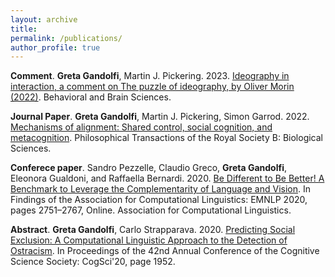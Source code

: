 ```yaml
---
layout: archive
title: 
permalink: /publications/
author_profile: true
---
```


**Comment**. **Greta Gandolfi**, Martin J. Pickering. 2023. [Ideography in interaction, a comment on The puzzle of ideography, by Oliver Morin (2022)](https://doi.org/10.1017/S0140525X22002801). Behavioral and Brain Sciences.

**Journal Paper**. **Greta Gandolfi**, Martin J. Pickering, Simon Garrod. 2022. [Mechanisms of alignment: Shared control, social cognition, and metacognition](https://doi.org/10.1098/rstb.2021.0362). Philosophical Transactions of the Royal Society B: Biological Sciences.

**Conferece paper**. Sandro Pezzelle, Claudio Greco, **Greta Gandolfi**, Eleonora Gualdoni, and Raffaella Bernardi. 2020. [Be Different to Be Better! A Benchmark to Leverage the Complementarity of Language and Vision](https://aclanthology.org/2020.findings-emnlp.248). In Findings of the Association for Computational Linguistics: EMNLP 2020, pages 2751–2767, Online. Association for Computational Linguistics.

**Abstract**. **Greta Gandolfi**, Carlo Strapparava. 2020. [Predicting Social Exclusion: A Computational Linguistic Approach to the Detection of Ostracism](https://cognitivesciencesociety.org/cogsci20/papers/0447/index.html). In Proceedings of the 42nd Annual Conference of the Cognitive Science Society: CogSci'20, page 1952.


